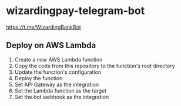 # wizardingpay-telegram-bot

https://t.me/WizardingBankBot

## Deploy on AWS Lambda

1. Create a new AWS Lambda function
2. Copy the code from this repository to the function's root directory
3. Update the function's configuration
4. Deploy the function
5. Set API Gateway as the integration
6. Set the Lambda function as the target
7. Set the bot webhook as the integration 
